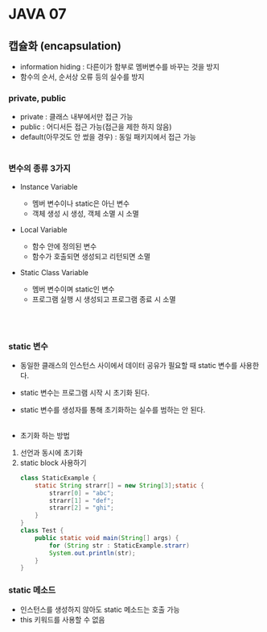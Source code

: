 # JAVA 07

## 캡슐화 (encapsulation)
- information hiding : 다른이가 함부로 멤버변수를 바꾸는 것을 방지
- 함수의 순서, 순서상 오류 등의 실수를 방지

### private, public
- private : 클래스 내부에서만 접근 가능
- public : 어디서든 접근 가능(접근을 제한 하지 않음)
- default(아무것도 안 썼을 경우) : 동일 패키지에서 접근 가능
<br><br>

### 변수의 종류 3가지
- Instance Variable
  - 멤버 변수이나 static은 아닌 변수
  - 객체 생성 시 생성, 객체 소멸 시 소멸

- Local Variable
  - 함수 안에 정의된 변수
  - 함수가 호출되면 생성되고 리턴되면 소멸

- Static Class Variable
  - 멤버 변수이며 static인 변수
  - 프로그램 실행 시 생성되고 프로그램 종료 시 소멸

<br><br>

### static 변수
- 동일한 클래스의 인스턴스 사이에서 데이터 공유가 필요할 때 static 변수를 사용한다. 
- static 변수는 프로그램 시작 시 초기화 된다.
- static 변수를 생성자를 통해 초기화하는 실수를 범하는 안 된다.
<br><br>

- 초기화 하는 방법
1. 선언과 동시에 초기화
2. static block 사용하기
    ```java
    class StaticExample {
        static String strarr[] = new String[3];static {
            strarr[0] = "abc";
            strarr[1] = "def";
            strarr[2] = "ghi";
        }
    }
    class Test {
        public static void main(String[] args) {
            for (String str : StaticExample.strarr)
            System.out.println(str);
        }
    }
    ```

### static 메소드
- 인스턴스를 생성하지 않아도 static 메소드는 호출 가능
- this 키워드를 사용할 수 없음
